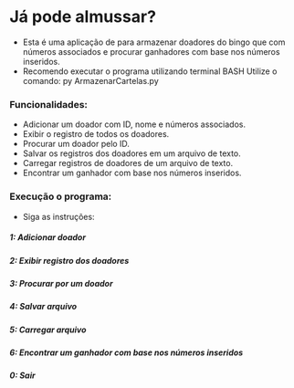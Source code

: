 
# Já pode almussar?

- Esta é uma aplicação de para armazenar doadores do bingo que com números associados e procurar ganhadores com base nos números inseridos.
- Recomendo executar o programa utilizando terminal BASH
Utilize o comando: py ArmazenarCartelas.py 

### Funcionalidades:

- Adicionar um doador com ID, nome e números associados.
- Exibir o registro de todos os doadores.
- Procurar um doador pelo ID.
- Salvar os registros dos doadores em um arquivo de texto.
- Carregar registros de doadores de um arquivo de texto.
- Encontrar um ganhador com base nos números inseridos.

### Execução o programa:

- Siga as instruções:

##### 1: Adicionar doador
##### 2: Exibir registro dos doadores
##### 3: Procurar por um doador
##### 4: Salvar arquivo
##### 5: Carregar arquivo
##### 6: Encontrar um ganhador com base nos números inseridos
##### 0: Sair






